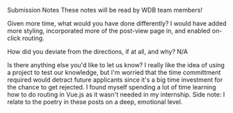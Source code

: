 Submission Notes These notes will be read by WDB team members!

Given more time, what would you have done differently? 
I would have added more styling, incorporated more of the post-view page in, and enabled on-click routing. 

How did you deviate from the directions, if at all, and why? N/A

Is there anything else you'd like to let us know?
I really like the idea of using a project to test our knowledge, but I'm worried that the time committment required would detract future applicants since it's a big time investment for the chance to get rejected. I found myself spending a lot of time learning how to do routing in Vue.js as it wasn't needed in my internship. Side note: I relate to the poetry in these posts on a deep, emotional level. 